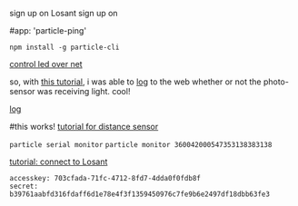 sign up on Losant
sign up on [](build.particle.io)

[](particle.io/start)


#app: 'particle-ping'


`npm install -g particle-cli`

[control led over net](https://docs.particle.io/guide/getting-started/examples/photon/#control-leds-over-the-39-net)


so, with [this tutorial](https://docs.particle.io/guide/getting-started/examples/photon/#intro-3), i was able to [log](https://dashboard.particle.io/user/logs) to the web whether or not the photo-sensor was receiving light. cool!


[log](https://dashboard.particle.io/user/logs)


#this works!
[tutorial for distance sensor](https://github.com/toSvenson/intro-workshop/wiki/Photon-Distance-Sensor)

`particle serial monitor`
`particle monitor 360042000547353138383138`


[tutorial: connect to Losant](https://www.losant.com/blog/how-to-connect-a-particle-photon-to-the-losant-iot-platform) 

    accesskey: 703cfada-71fc-4712-8fd7-4dda0f0fdb8f
    secret: b39761aabfd316fdaff6d1e78e4f3f1359450976c7fe9b6e2497df18dbb63fe3

